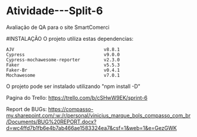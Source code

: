 # Atividade---Split-6
Avaliação de QA para o site SmartComerci

#INSTALAÇÃO 
O projeto utiliza estas dependencias:

    AJV                                  v8.8.1
    Cypress                              v9.0.0
    Cypress-mochawesome-reporter         v2.3.0
    Faker                                v5.5.3
    Faker-Br                             v0.4.1
    Mochawesome                          v7.0.1

O projeto pode ser instalado utilizando "npm install -D"

Pagina do Trello:
https://trello.com/b/cSHwW9EK/sprint-6

Report de BUGs:
https://compasso-my.sharepoint.com/:w:/r/personal/vinicius_marque_bols_compasso_com_br/Documents/BUG%20REPORT.docx?d=wc4ffd7b1fb6e4b7ab466ae1583324ea7&csf=1&web=1&e=GezGWK
